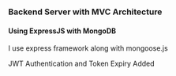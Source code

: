 ### Backend Server with MVC Architecture

#### Using ExpressJS with MongoDB

I use express framework along with mongoose.js

JWT Authentication and Token Expiry Added